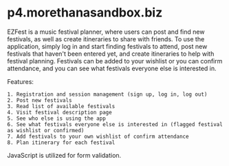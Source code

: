p4.morethanasandbox.biz
=======================

EZFest is a music festival planner, where users can post and find new festivals, as well as create itineraries to share with friends. To use the application, simply log in and start finding festivals to attend, post new festivals that haven't been entered yet, and create itineraries to help with festival planning. Festivals can be added to your wishlist or you can confirm attendance, and you can see what festivals everyone else is interested in.

Features:

	1. Registration and session management (sign up, log in, log out)
	2. Post new festivals
	3. Read list of available festivals
	4. Visit festival description page
	5. See who else is using the app
	6. See what festivals everyone else is interested in (flagged festival as wishlist or confirmed)
	7. Add festivals to your own wishlist of confirm attendance
	8. Plan itinerary for each festival

JavaScript is utilized for form validation.